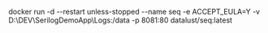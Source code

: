 docker run -d --restart unless-stopped --name seq -e ACCEPT_EULA=Y -v D:\DEV\SerilogDemoApp\Logs:/data -p 8081:80 datalust/seq:latest
